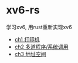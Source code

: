 # xv6-rs

学习xv6, 用rust重新实现xv6


- [ch1 打印机](./doc/ch1.md)
- [ch2 多道程序/系统调用](./doc/ch2.md)
- [ch3 地址空间](./doc/ch3.md)
